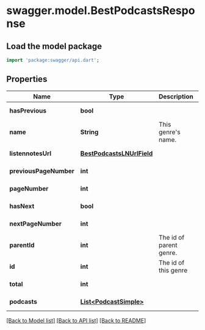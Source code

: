 # swagger.model.BestPodcastsResponse

## Load the model package
```dart
import 'package:swagger/api.dart';
```

## Properties
Name | Type | Description | Notes
------------ | ------------- | ------------- | -------------
**hasPrevious** | **bool** |  | [default to null]
**name** | **String** | This genre&#x27;s name. | [default to null]
**listennotesUrl** | [**BestPodcastsLNUrlField**](BestPodcastsLNUrlField.md) |  | [default to null]
**previousPageNumber** | **int** |  | [default to null]
**pageNumber** | **int** |  | [default to null]
**hasNext** | **bool** |  | [default to null]
**nextPageNumber** | **int** |  | [default to null]
**parentId** | **int** | The id of parent genre. | [default to null]
**id** | **int** | The id of this genre | [default to null]
**total** | **int** |  | [default to null]
**podcasts** | [**List&lt;PodcastSimple&gt;**](PodcastSimple.md) |  | [default to []]

[[Back to Model list]](../README.md#documentation-for-models) [[Back to API list]](../README.md#documentation-for-api-endpoints) [[Back to README]](../README.md)

